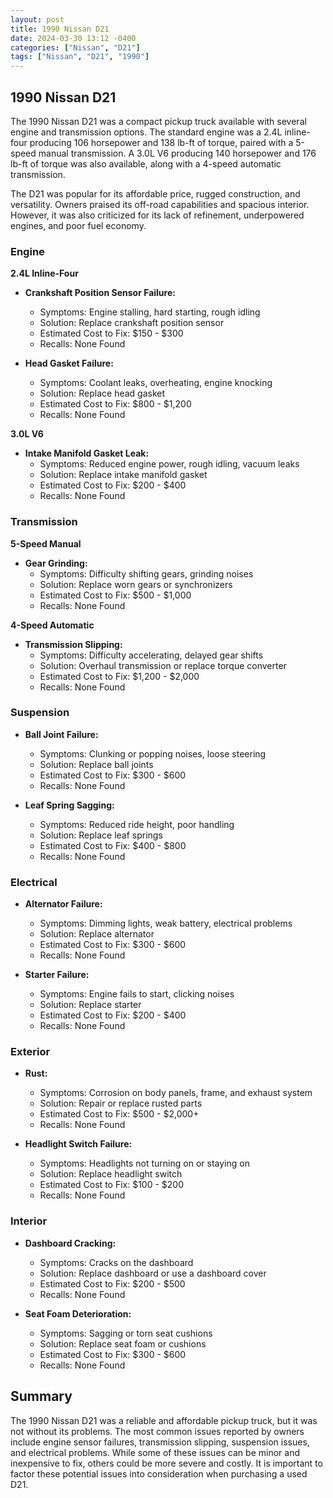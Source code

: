 ```yaml
---
layout: post
title: 1990 Nissan D21
date: 2024-03-30 13:12 -0400
categories: ["Nissan", "D21"]
tags: ["Nissan", "D21", "1990"]
---
```

## 1990 Nissan D21

The 1990 Nissan D21 was a compact pickup truck available with several engine and transmission options. The standard engine was a 2.4L inline-four producing 106 horsepower and 138 lb-ft of torque, paired with a 5-speed manual transmission. A 3.0L V6 producing 140 horsepower and 176 lb-ft of torque was also available, along with a 4-speed automatic transmission.

The D21 was popular for its affordable price, rugged construction, and versatility. Owners praised its off-road capabilities and spacious interior. However, it was also criticized for its lack of refinement, underpowered engines, and poor fuel economy.

### Engine
**2.4L Inline-Four**
- **Crankshaft Position Sensor Failure:**
    - Symptoms: Engine stalling, hard starting, rough idling
    - Solution: Replace crankshaft position sensor
    - Estimated Cost to Fix: $150 - $300
    - Recalls: None Found

- **Head Gasket Failure:**
    - Symptoms: Coolant leaks, overheating, engine knocking
    - Solution: Replace head gasket
    - Estimated Cost to Fix: $800 - $1,200
    - Recalls: None Found

**3.0L V6**
- **Intake Manifold Gasket Leak:**
    - Symptoms: Reduced engine power, rough idling, vacuum leaks
    - Solution: Replace intake manifold gasket
    - Estimated Cost to Fix: $200 - $400
    - Recalls: None Found

### Transmission
**5-Speed Manual**
- **Gear Grinding:**
    - Symptoms: Difficulty shifting gears, grinding noises
    - Solution: Replace worn gears or synchronizers
    - Estimated Cost to Fix: $500 - $1,000
    - Recalls: None Found

**4-Speed Automatic**
- **Transmission Slipping:**
    - Symptoms: Difficulty accelerating, delayed gear shifts
    - Solution: Overhaul transmission or replace torque converter
    - Estimated Cost to Fix: $1,200 - $2,000
    - Recalls: None Found

### Suspension
- **Ball Joint Failure:**
    - Symptoms: Clunking or popping noises, loose steering
    - Solution: Replace ball joints
    - Estimated Cost to Fix: $300 - $600
    - Recalls: None Found

- **Leaf Spring Sagging:**
    - Symptoms: Reduced ride height, poor handling
    - Solution: Replace leaf springs
    - Estimated Cost to Fix: $400 - $800
    - Recalls: None Found

### Electrical
- **Alternator Failure:**
    - Symptoms: Dimming lights, weak battery, electrical problems
    - Solution: Replace alternator
    - Estimated Cost to Fix: $300 - $600
    - Recalls: None Found

- **Starter Failure:**
    - Symptoms: Engine fails to start, clicking noises
    - Solution: Replace starter
    - Estimated Cost to Fix: $200 - $400
    - Recalls: None Found

### Exterior
- **Rust:**
    - Symptoms: Corrosion on body panels, frame, and exhaust system
    - Solution: Repair or replace rusted parts
    - Estimated Cost to Fix: $500 - $2,000+
    - Recalls: None Found

- **Headlight Switch Failure:**
    - Symptoms: Headlights not turning on or staying on
    - Solution: Replace headlight switch
    - Estimated Cost to Fix: $100 - $200
    - Recalls: None Found

### Interior
- **Dashboard Cracking:**
    - Symptoms: Cracks on the dashboard
    - Solution: Replace dashboard or use a dashboard cover
    - Estimated Cost to Fix: $200 - $500
    - Recalls: None Found

- **Seat Foam Deterioration:**
    - Symptoms: Sagging or torn seat cushions
    - Solution: Replace seat foam or cushions
    - Estimated Cost to Fix: $300 - $600
    - Recalls: None Found

## Summary

The 1990 Nissan D21 was a reliable and affordable pickup truck, but it was not without its problems. The most common issues reported by owners include engine sensor failures, transmission slipping, suspension issues, and electrical problems. While some of these issues can be minor and inexpensive to fix, others could be more severe and costly. It is important to factor these potential issues into consideration when purchasing a used D21.
